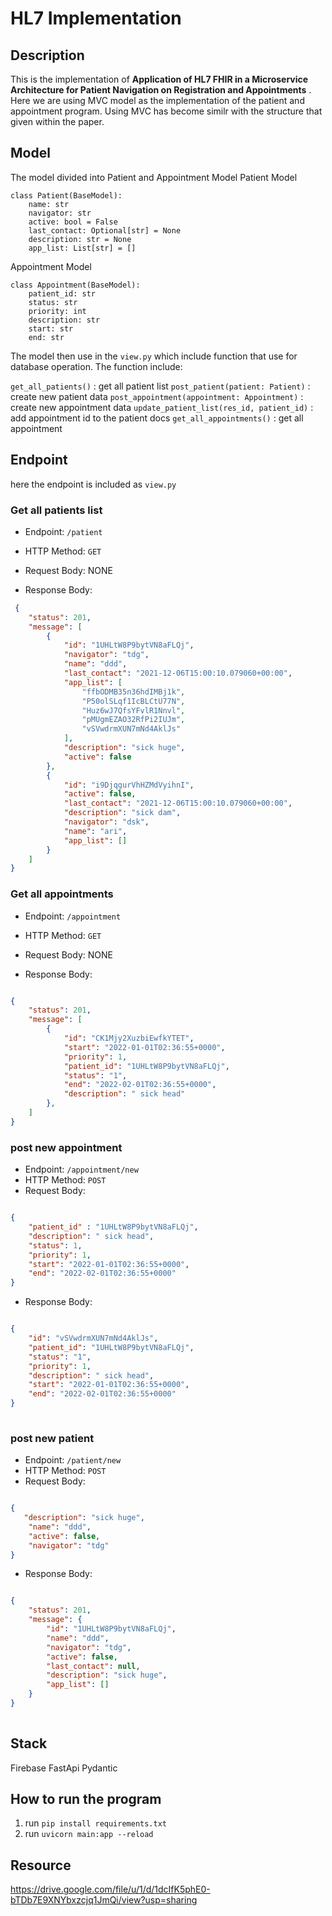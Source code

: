 # HL7 Implementation 


## Description
This is the implementation of **Application of HL7 FHIR in a Microservice
Architecture for Patient Navigation on Registration and Appointments** . Here we are using MVC model as the implementation of the patient and appointment program. Using MVC has become similr with the structure that given within the paper. 

## Model 
The model divided into Patient and Appointment Model
Patient Model
``` 
class Patient(BaseModel):
    name: str
    navigator: str
    active: bool = False
    last_contact: Optional[str] = None
    description: str = None
    app_list: List[str] = []
```

Appointment Model 
``` 
class Appointment(BaseModel):
    patient_id: str
    status: str
    priority: int
    description: str
    start: str
    end: str
```
The model then use in the `view.py`  which include function that use for database operation. The function include:

`get_all_patients()` : get all patient list 
`post_patient(patient: Patient)` : create new patient data
`post_appointment(appointment: Appointment)` : create new appointment data 
`update_patient_list(res_id, patient_id)` : add appointment id to the patient docs
`get_all_appointments()` : get all appointment 


## Endpoint

here the endpoint is included as `view.py`



### Get all patients list
* Endpoint: `/patient`
* HTTP Method: `GET`
* Request Body: NONE

* Response Body:
```json
 {
    "status": 201,
    "message": [
        {
            "id": "1UHLtW8P9bytVN8aFLQj",
            "navigator": "tdg",
            "name": "ddd",
            "last_contact": "2021-12-06T15:00:10.079060+00:00",
            "app_list": [
                "ffbODMB35n36hdIMBj1k",
                "P50olSLqf1IcBLCtU77N",
                "Huz6wJ7QfsYFvlR1Nnvl",
                "pMUgmEZAO32RfPi2IUJm",
                "vSVwdrmXUN7mNd4AklJs"
            ],
            "description": "sick huge",
            "active": false
        },
        {
            "id": "i9DjqgurVhHZMdVyihnI",
            "active": false,
            "last_contact": "2021-12-06T15:00:10.079060+00:00",
            "description": "sick dam",
            "navigator": "dsk",
            "name": "ari",
            "app_list": []
        }
    ]
}

  ```


### Get all appointments
* Endpoint: `/appointment`
* HTTP Method: `GET`
* Request Body: NONE

* Response Body:
```json 

{
    "status": 201,
    "message": [
        {
            "id": "CK1Mjy2XuzbiEwfkYTET",
            "start": "2022-01-01T02:36:55+0000",
            "priority": 1,
            "patient_id": "1UHLtW8P9bytVN8aFLQj",
            "status": "1",
            "end": "2022-02-01T02:36:55+0000",
            "description": " sick head"
        },
    ]
}

```

### post new appointment 
* Endpoint: `/appointment/new`
* HTTP Method: `POST`
* Request Body:
```json

{
    "patient_id" : "1UHLtW8P9bytVN8aFLQj",
    "description": " sick head",
    "status": 1,
    "priority": 1,
    "start": "2022-01-01T02:36:55+0000",
    "end": "2022-02-01T02:36:55+0000"
}

  ```

* Response Body:
```json

{
    "id": "vSVwdrmXUN7mNd4AklJs",
    "patient_id": "1UHLtW8P9bytVN8aFLQj",
    "status": "1",
    "priority": 1,
    "description": " sick head",
    "start": "2022-01-01T02:36:55+0000",
    "end": "2022-02-01T02:36:55+0000"
}
   
```


### post new patient 
* Endpoint: `/patient/new`
* HTTP Method: `POST`
* Request Body:
```json

{
   "description": "sick huge",
    "name": "ddd",  
    "active": false,
    "navigator": "tdg"
}

  ```

* Response Body:
```json

{
    "status": 201,
    "message": {
        "id": "1UHLtW8P9bytVN8aFLQj",
        "name": "ddd",
        "navigator": "tdg",
        "active": false,
        "last_contact": null,
        "description": "sick huge",
        "app_list": []
    }
}
   
```

## Stack 
Firebase
FastApi
Pydantic

## How to run the program
1. run `pip install requirements.txt`
2. run `uvicorn main:app --reload`


## Resource 
https://drive.google.com/file/u/1/d/1dcIfK5phE0-bTDb7E9XNYbxzcjq1JmQi/view?usp=sharing
